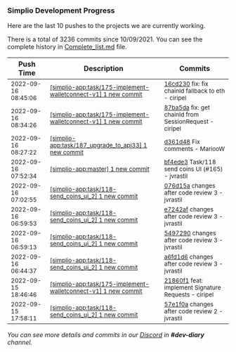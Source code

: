 
### Simplio Development Progress

Here are the last 10 pushes to the projects we are currently working.

There is a total of 3236 commits since 10/09/2021. You can see the complete history in
 [Complete_list.md](Complete_list.md) file.

| Push Time | Description | Commits |
| --- | --- | --- |
| <sub>2022-09-16 08:45:06</sub> | <sub>[[simplio-app:task/175\-implement\-walletconnect\-v1] 1 new commit](https://github.com/SimplioOfficial/simplio-app/commit/16cd230973b75315c49bc6809a361650bb66e986)</sub> | <sub>[16cd230](https://github.com/SimplioOfficial/simplio-app/commit/16cd230973b75315c49bc6809a361650bb66e986) fix: fix chainId fallback to eth - ciripel</sub> |
| <sub>2022-09-16 08:34:26</sub> | <sub>[[simplio-app:task/175\-implement\-walletconnect\-v1] 1 new commit](https://github.com/SimplioOfficial/simplio-app/commit/87ba5da26f63b60fb62564335536bd8f83d19fc1)</sub> | <sub>[87ba5da](https://github.com/SimplioOfficial/simplio-app/commit/87ba5da26f63b60fb62564335536bd8f83d19fc1) fix: get chainId from SessionRequest - ciripel</sub> |
| <sub>2022-09-16 08:27:22</sub> | <sub>[[simplio-app:task/187\_upgrade\_to\_api33] 1 new commit](https://github.com/SimplioOfficial/simplio-app/commit/d361d48d29cd8b5158f65b24f2210d941273cc4f)</sub> | <sub>[d361d48](https://github.com/SimplioOfficial/simplio-app/commit/d361d48d29cd8b5158f65b24f2210d941273cc4f) Fix comments - MariooW</sub> |
| <sub>2022-09-16 07:52:34</sub> | <sub>[[simplio-app:master] 1 new commit](https://github.com/SimplioOfficial/simplio-app/commit/bf4ede3ace50fe146bd9c380ca8529a2e86442d2)</sub> | <sub>[bf4ede3](https://github.com/SimplioOfficial/simplio-app/commit/bf4ede3ace50fe146bd9c380ca8529a2e86442d2) Task/118 send coins UI (#165) - jvrastil</sub> |
| <sub>2022-09-16 07:02:55</sub> | <sub>[[simplio-app:task/118\-send\_coins\_ui\_2] 1 new commit](https://github.com/SimplioOfficial/simplio-app/commit/076d15a95e9c83221af7dbb78310744ec6245e1a)</sub> | <sub>[076d15a](https://github.com/SimplioOfficial/simplio-app/commit/076d15a95e9c83221af7dbb78310744ec6245e1a) changes after code review 3 - jvrastil</sub> |
| <sub>2022-09-16 06:59:53</sub> | <sub>[[simplio-app:task/118\-send\_coins\_ui\_2] 1 new commit](https://github.com/SimplioOfficial/simplio-app/commit/e7242af0bec05d86212c71c323d1624597d84fb8)</sub> | <sub>[e7242af](https://github.com/SimplioOfficial/simplio-app/commit/e7242af0bec05d86212c71c323d1624597d84fb8) changes after code review 3 - jvrastil</sub> |
| <sub>2022-09-16 06:59:13</sub> | <sub>[[simplio-app:task/118\-send\_coins\_ui\_2] 1 new commit](https://github.com/SimplioOfficial/simplio-app/commit/5497290fd24cdfa7d23472a9c4c380f48f002075)</sub> | <sub>[5497290](https://github.com/SimplioOfficial/simplio-app/commit/5497290fd24cdfa7d23472a9c4c380f48f002075) changes after code review 3 - jvrastil</sub> |
| <sub>2022-09-16 06:44:37</sub> | <sub>[[simplio-app:task/118\-send\_coins\_ui\_2] 1 new commit](https://github.com/SimplioOfficial/simplio-app/commit/a6fd1d6da787de9474ba70d83c79bab3dcb4188d)</sub> | <sub>[a6fd1d6](https://github.com/SimplioOfficial/simplio-app/commit/a6fd1d6da787de9474ba70d83c79bab3dcb4188d) changes after code review 3 - jvrastil</sub> |
| <sub>2022-09-15 18:46:46</sub> | <sub>[[simplio-app:task/175\-implement\-walletconnect\-v1] 1 new commit](https://github.com/SimplioOfficial/simplio-app/commit/21860f186ed76482513a96a1e1a69745fcb95400)</sub> | <sub>[21860f1](https://github.com/SimplioOfficial/simplio-app/commit/21860f186ed76482513a96a1e1a69745fcb95400) feat: implement Signature Requests - ciripel</sub> |
| <sub>2022-09-15 17:58:11</sub> | <sub>[[simplio-app:task/118\-send\_coins\_ui\_2] 1 new commit](https://github.com/SimplioOfficial/simplio-app/commit/57e1f0acbafd56b5667a7f7ce77b13f87832ef52)</sub> | <sub>[57e1f0a](https://github.com/SimplioOfficial/simplio-app/commit/57e1f0acbafd56b5667a7f7ce77b13f87832ef52) changes after code review 2 - jvrastil</sub> |

_You can see more details and commits in our [Discord](https://discord.gg/aKhjuwZmdP) in **#dev-diary** channel._
